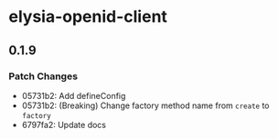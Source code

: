 # elysia-openid-client

## 0.1.9

### Patch Changes

- 05731b2: Add defineConfig
- 05731b2: (Breaking) Change factory method name from `create` to `factory`
- 6797fa2: Update docs
